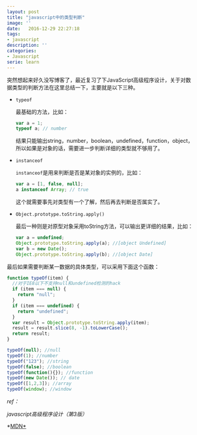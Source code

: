 ```yaml
---
layout: post
title: "javascript中的类型判断"
image: ''
date:   2016-12-29 22:27:18
tags:
- javascript
description: ''
categories:
- Javascript
serie: learn
---
```


突然想起来好久没写博客了，最近复习了下JavaScript高级程序设计，关于对数据类型的判断方法在这里总结一下，主要就是以下三种。

- `typeof`

  最基础的方法，比如：

  ```javascript
  var a = 1;
  typeof a; // number
  ```

  结果只能输出string，number，boolean，undefined，function，object，所以如果是对象的话，需要进一步判断详细的类型就不够用了。

- `instanceof`

  `instanceof`是用来判断是否是某对象的实例的，比如：

  ```javascript
  var a = [1, false, null];
  a instanceof Array; // true
  ```

  这个就需要事先对类型有一个了解，然后再去判断是否属实了。

- `Object.prototype.toString.apply()`

  最后一种则是对原型对象采用toString方法，可以输出更详细的结果，比如：

  ```javascript
  var a = undefined;
  Object.prototype.toString.apply(a); //[object Undefined]
  var b = new Date();
  Object.prototype.toString.apply(b); //[object Date]
  ```

最后如果需要判断某一数据的具体类型，可以采用下面这个函数：

```javascript
function typeOf(item) {
  //对于IE8以下不支持null和undefined检测的hack
  if (item === null) {
    return "null";
  }
  if (item === undefined) {
    return "undefined";
  }
  var result = Object.prototype.toString.apply(item);
  result = result.slice(8, -1).toLowerCase();
  return result;
}

typeOf(null); //null
typeOf(1); //number
typeOf("123"); //string
typeOf(false); //boolean
typeOf(function(){}); //function
typeOf(new Date()); // date
typeOf([1,2,3]); //array
typeOf(window); //window
```

*ref：*

*javascript高级程序设计（第3版）*

*[MDN*](https://developer.mozilla.org/en-US/docs/Web/JavaScript/Reference/Global_Objects/Object/toString)